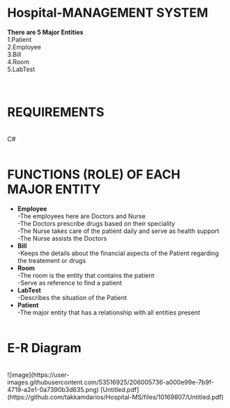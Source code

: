 # Hospital-MANAGEMENT SYSTEM
__There are 5 Major Entities__<br>
1.Patient<br>
2.Employee<br>
3.Bill<br>
4.Room<br>
5.LabTest
<br><br>
<br>
# REQUIREMENTS
 <br>C#
 <br><br>
# FUNCTIONS (ROLE) OF EACH MAJOR ENTITY<br>
* **Employee**<br>
-The employees here are Doctors and Nurse<br>
-The Doctors prescribe drugs based on their speciality <br>
-The Nurse takes care of the patient daily and serve as health support<br>
-The Nurse assists the Doctors <br>
* **Bill**<br>
-Keeps the details about the financial aspects of the Patient regarding the treatement or drugs<br>
* **Room**<br>
-The room is the entity that contains the patient<br>
-Serve as reference to find a patient<br>
* **LabTest**<br>
-Describes the situation of the Patient<br>
* **Patient**<br>
-The major entity that has a relationship with all entities present<br><br>
# E-R Diagram
<br>
![image](https://user-images.githubusercontent.com/53516925/206005736-a000e99e-7b9f-4719-a2e1-0a7390b3d635.png)
[Untitled.pdf](https://github.com/takkamdarios/Hospital-MS/files/10169807/Untitled.pdf)
